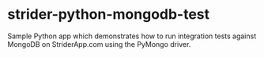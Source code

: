 strider-python-mongodb-test
===========================

Sample Python app which demonstrates how to run integration tests against MongoDB on StriderApp.com using
the PyMongo driver.
